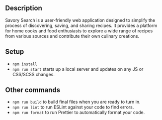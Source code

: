 ## Description

Savory Search is a user-friendly web application designed to simplify the process of discovering, saving, and sharing recipes. It provides a platform for home cooks and food enthusiasts to explore a wide range of recipes from various sources and contribute their own culinary creations.

## Setup

- `npm install`
- `npm run start` starts up a local server and updates on any JS or CSS/SCSS changes.

## Other commands

- `npm run build` to build final files when you are ready to turn in.
- `npm run lint` to run ESLint against your code to find errors.
- `npm run format` to run Prettier to automatically format your code.
